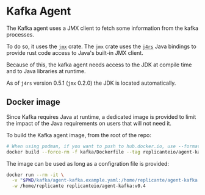 # Kafka Agent
The Kafka agent uses a JMX client to fetch some information from the kafka processes.

To do so, it uses the [`jmx`](https://crates.io/crates/jmx) crate.
The `jmx` crate uses the [`j4rs`](https://crates.io/crates/j4rs) Java bindings to provide
rust code access to Java's built-in JMX client.

Because of this, the kafka agent needs access to the JDK at compile time
and to Java libraries at runtime.

As of `j4rs` version 0.5.1 (`jmx` 0.2.0) the JDK is located automatically.


## Docker image
Since Kafka requires Java at runtime, a dedicated image is provided to limit the impact
of the Java requirements on users that will not need it.

To build the Kafka agent image, from the root of the repo:
```bash
# When using podman, if you want to push to hub.docker.io, use --format docker.
docker build --force-rm -f kafka/Dockerfile --tag replicanteio/agent-kafka:v$VERSION .
```

The image can be used as long as a configration file is provided:
```bash
docker run --rm -it \
  -v "$PWD/kafka/agent-kafka.example.yaml:/home/replicante/agent-kafka.yaml" \
  -w /home/replicante replicanteio/agent-kafka:v0.4
```
